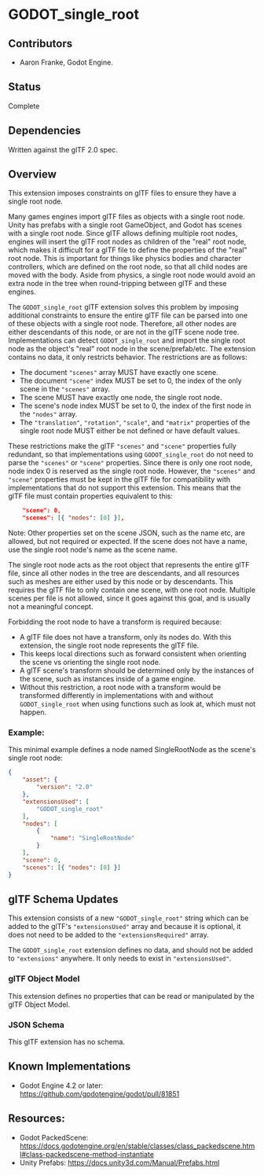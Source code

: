 # GODOT_single_root

## Contributors

- Aaron Franke, Godot Engine.

## Status

Complete

## Dependencies

Written against the glTF 2.0 spec.

## Overview

This extension imposes constraints on glTF files to ensure they have a single root node.

Many games engines import glTF files as objects with a single root node. Unity has prefabs with a single root GameObject, and Godot has scenes with a single root node. Since glTF allows defining multiple root nodes, engines will insert the glTF root nodes as children of the "real" root node, which makes it difficult for a glTF file to define the properties of the "real" root node. This is important for things like physics bodies and character controllers, which are defined on the root node, so that all child nodes are moved with the body. Aside from physics, a single root node would avoid an extra node in the tree when round-tripping between glTF and these engines.

The `GODOT_single_root` glTF extension solves this problem by imposing additional constraints to ensure the entire glTF file can be parsed into one of these objects with a single root node. Therefore, all other nodes are either descendants of this node, or are not in the glTF scene node tree. Implementations can detect `GODOT_single_root` and import the single root node as the object's "real" root node in the scene/prefab/etc. The extension contains no data, it only restricts behavior. The restrictions are as follows:

- The document `"scenes"` array MUST have exactly one scene.
- The document `"scene"` index MUST be set to 0, the index of the only scene in the `"scenes"` array.
- The scene MUST have exactly one node, the single root node.
- The scene's node index MUST be set to 0, the index of the first node in the `"nodes"` array.
- The `"translation"`, `"rotation"`, `"scale"`, and `"matrix"` properties of the single root node MUST either be not defined or have default values.

These restrictions make the glTF `"scenes"` and `"scene"` properties fully redundant, so that implementations using `GODOT_single_root` do not need to parse the `"scenes"` or `"scene"` properties. Since there is only one root node, node index 0 is reserved as the single root node. However, the `"scenes"` and `"scene"` properties must be kept in the glTF file for compatibility with implementations that do not support this extension. This means that the glTF file must contain properties equivalent to this:

```json
    "scene": 0,
    "scenes": [{ "nodes": [0] }],
```

Note: Other properties set on the scene JSON, such as the name etc, are allowed, but not required or expected. If the scene does not have a name, use the single root node's name as the scene name.

The single root node acts as the root object that represents the entire glTF file, since all other nodes in the tree are descendants, and all resources such as meshes are either used by this node or by descendants. This requires the glTF file to only contain one scene, with one root node. Multiple scenes per file is not allowed, since it goes against this goal, and is usually not a meaningful concept.

Forbidding the root node to have a transform is required because:
- A glTF file does not have a transform, only its nodes do. With this extension, the single root node represents the glTF file.
- This keeps local directions such as forward consistent when orienting the scene vs orienting the single root node.
- A glTF scene's transform should be determined only by the instances of the scene, such as instances inside of a game engine.
- Without this restriction, a root node with a transform would be transformed differently in implementations with and without `GODOT_single_root` when using functions such as look at, which must not happen.

### Example:

This minimal example defines a node named SingleRootNode as the scene's single root node:

```json
{
    "asset": {
        "version": "2.0"
    },
    "extensionsUsed": [
        "GODOT_single_root"
    ],
    "nodes": [
        {
            "name": "SingleRootNode"
        }
    ],
    "scene": 0,
    "scenes": [{ "nodes": [0] }]
}
```

## glTF Schema Updates

This extension consists of a new `"GODOT_single_root"` string which can be added to the glTF's `"extensionsUsed"` array and because it is optional, it does not need to be added to the `"extensionsRequired"` array.

The `GODOT_single_root` extension defines no data, and should not be added to `"extensions"` anywhere. It only needs to exist in `"extensionsUsed"`.

### glTF Object Model

This extension defines no properties that can be read or manipulated by the glTF Object Model.

### JSON Schema

This glTF extension has no schema.

## Known Implementations

- Godot Engine 4.2 or later: https://github.com/godotengine/godot/pull/81851

## Resources:

- Godot PackedScene: https://docs.godotengine.org/en/stable/classes/class_packedscene.html#class-packedscene-method-instantiate
- Unity Prefabs: https://docs.unity3d.com/Manual/Prefabs.html
